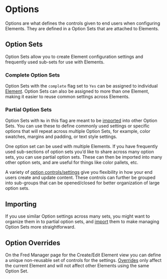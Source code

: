 # Options

Options are what defines the controls given to end users when configuring Elements. They are defined in a Option Sets that are attached to Elements.

## Option Sets

Option Sets allow you to create Element configuration settings and frequently used sub-sets for use with Elements.

### Complete Option Sets

Option Sets with the `complete` flag set to `Yes` can be assigned to individual [Element](../elements/index.md). Option Sets can also be assigned to more than one Element, making it easier to reuse common settings across Elements.

### Partial Option Sets

Option Sets with `No` in this flag are meant to be [imported](import.md) into other Option Sets. You can use these to define commonly used settings or specific options that will repeat across multiple Option Sets, for example, color swatches, margins and padding, or text style settings.

One option set can be used with multiple Elements. If you have frequently used sub-sections of option sets you’d like to share across many option sets, you can use partial option sets. These can then be imported into many other option sets, and are useful for things like color pallets, etc.

A variety of [option controls/settings](settings.md) give you flexibility in how your end users create and update content. These controls can further be grouped into sub-groups that can be opened/closed for better organization of large option sets.

## Importing

If you use similar Option settings across many sets, you might want to organize them in to partial option sets, and [import](import.md) them to make managing Option Sets more straightforward.

## Option Overrides

On the Fred Manager page for the Create/Edit Element view you can define a unique non-reusable set of controls for the settings. [Overrides](override.md) only affect the current Element and will not affect other Elements using the same Option Set.

